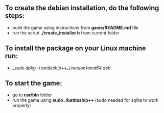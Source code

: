 ## To create the debian installation, do the following steps:
* build the game using instructions from **game/README.md** file
* run the script **./create_installer.h** from current folder

## To install the package on your Linux machine run:
* __sudo dpkg -i battleship++_{version}_amd64.deb__

## To start the game:
* go to __usr/bin__ folder
* run the game using __sudo ./battleship++__ (sudo needed for sqlite to work properly)

